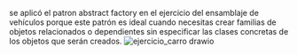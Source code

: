 se aplicó el patron abstract factory en el ejercicio del ensamblaje de vehículos porque este patrón es ideal cuando necesitas crear familias de objetos relacionados o dependientes sin especificar las clases concretas de los objetos que serán creados.
![ejercicio_carro drawio](https://github.com/user-attachments/assets/953a50de-a333-488a-852f-bb3a91994c98)

